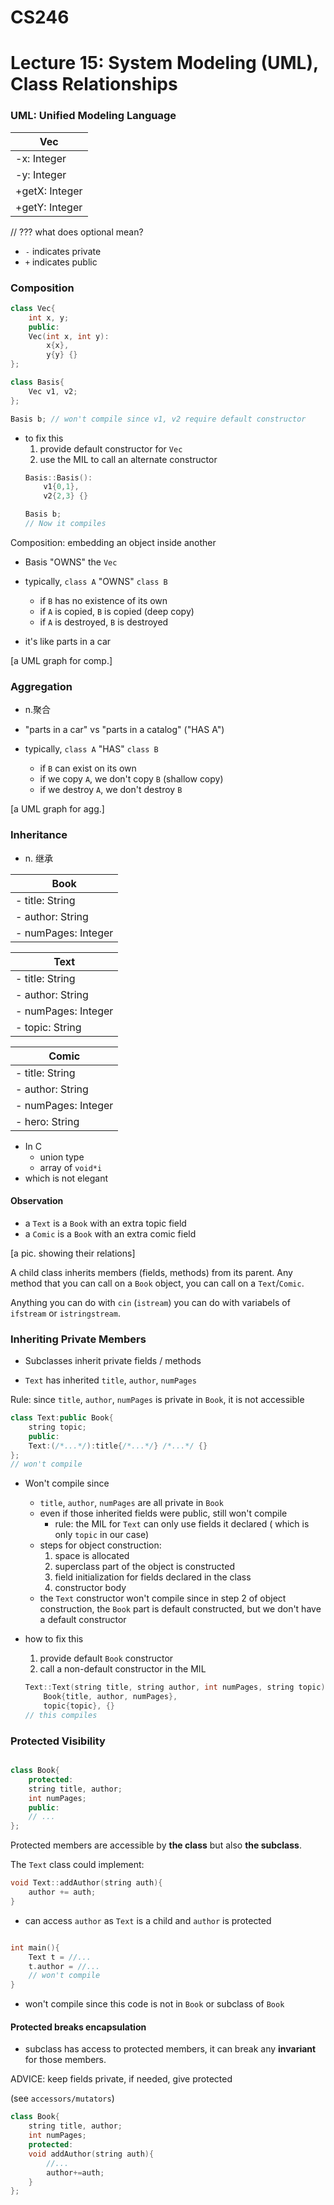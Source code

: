 # CS246
# Lecture 15: System Modeling (UML), Class Relationships


### UML: Unified Modeling Language

| Vec |
|---------- |
|-x: Integer|   
|-y: Integer|
|+getX: Integer|
|+getY: Integer|

// ??? what does optional mean?

- `-` indicates private
- `+` indicates public

### Composition
```cpp
class Vec{ 
	int x, y;
	public:
	Vec(int x, int y): 
		x{x},
		y{y} {}
};

class Basis{
	Vec v1, v2;
};

Basis b; // won't compile since v1, v2 require default constructor
```

- to fix this
	1. provide default constructor for `Vec`
	2. use the MIL to call an alternate constructor
	```cpp
	Basis::Basis(): 
		v1{0,1},
		v2{2,3} {}
	
	Basis b;
	// Now it compiles
	```

Composition: embedding an object inside another

- Basis "OWNS" the `Vec`

- typically, `class A` "OWNS" `class B`
	- if `B` has no existence of its own
	- if `A` is copied, `B` is copied (deep copy)
	- if `A` is destroyed, `B` is destroyed

- it's like parts in a car


[a UML graph for comp.]


### Aggregation 
- n.聚合

- "parts in a car" vs "parts in a catalog" ("HAS A")

- typically, `class A` "HAS" `class B`
	- if `B` can exist on its own
	- if we copy `A`, we don't copy `B` (shallow copy)
	- if we destroy `A`, we don't destroy `B`

[a UML graph for agg.]

### Inheritance
- n. 继承

|Book|
|----|
|- title: String|
|- author: String|
|- numPages: Integer|


|Text|
|----|
|- title: String|
|- author: String|
|- numPages: Integer|
| - topic: String|


|Comic|
|------|
|- title: String|
|- author: String|
|- numPages: Integer|
|- hero: String|

- In C
 	- union type 
	- array of `void*i`
- which is not elegant

#### Observation

- a `Text` is a `Book` with an extra topic field
- a `Comic` is a `Book` with an extra comic field

[a pic. showing their relations]

A child class inherits members (fields, methods) from its parent. Any method that you can call on a `Book` object, you can call on a `Text`/`Comic`.

Anything you can do with `cin` (`istream`) you can do with variabels of `ifstream` or `istringstream`.

### Inheriting Private Members

- Subclasses inherit private fields / methods 

- `Text` has inherited `title`, `author`, `numPages`

Rule: since `title`, `author`, `numPages` is private in `Book`, it is not accessible

```cpp
class Text:public Book{
	string topic;
	public: 	
	Text:(/*...*/):title{/*...*/} /*...*/ {}
};
// won't compile
```

- Won't compile since
 	- `title`, `author`, `numPages` are all private in `Book`
	- even if those inherited fields were public, still won't compile
		- rule: the MIL for `Text` can only use fields it declared ( which is only `topic` in our case)
	- steps for object construction:
		1. space is allocated
		2. superclass part of the object is constructed
		3. field initialization for fields declared in the class
		4. constructor body
	- the `Text` constructor won't compile since in step 2 of object construction, the `Book` part is default constructed, but we don't have a default constructor

- how to fix this
 	1. provide default `Book` constructor
	2. call a non-default constructor in the MIL
	```cpp
	Text::Text(string title, string author, int numPages, string topic):
		Book{title, author, numPages},
		topic{topic}, {}
	// this compiles
	```

### Protected Visibility

```cpp

class Book{
	protected:
	string title, author;
	int numPages;
	public:
	// ...
};
```
Protected members are accessible by **the class** but also **the subclass**.


The `Text` class could implement:

```cpp
void Text::addAuthor(string auth){
	author += auth;
}
```
- can access `author` as `Text` is a child and `author` is protected

```cpp

int main(){
	Text t = //...
	t.author = //...
   	// won't compile
}
```

- won't compile since this code is not in `Book` or subclass of `Book`

#### Protected breaks encapsulation

- subclass has access to protected members, it can break any **invariant** for those members.

ADVICE: keep fields private, if needed, give protected

(see `accessors/mutators`)

```cpp
class Book{
	string title, author;
	int numPages;
	protected:
	void addAuthor(string auth){
		//...
		author+=auth;
	}
};

```
